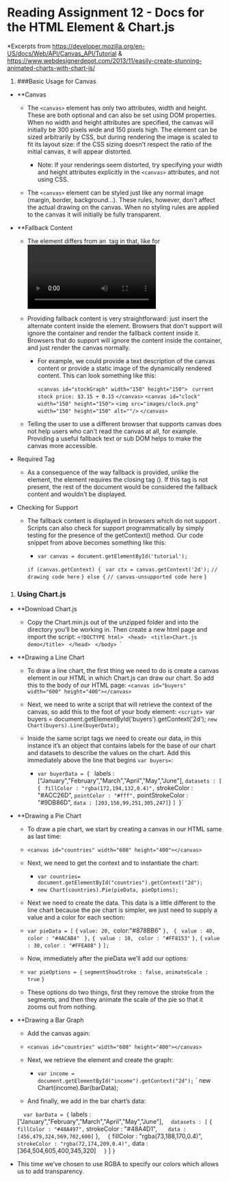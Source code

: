 # **Reading Assignment 12 - Docs for the HTML <canvas> Element & Chart.js**
*Excerpts from https://developer.mozilla.org/en-US/docs/Web/API/Canvas_API/Tutorial & https://www.webdesignerdepot.com/2013/11/easily-create-stunning-animated-charts-with-chart-js/

1. ###Basic Usage for Canvas
  + **Canvas
    + The `<canvas>` element has only two attributes, width and height. These are both optional and can also be set using DOM properties. When no width and height attributes are specified, the canvas will initially be 300 pixels wide and 150 pixels high. The element can be sized arbitrarily by CSS, but during rendering the image is scaled to fit its layout size: if the CSS sizing doesn't respect the ratio of the initial canvas, it will appear distorted.

      + Note: If your renderings seem distorted, try specifying your width and height attributes explicitly in the `<canvas>` attributes, and not using CSS.

    + The `<canvas>` element can be styled just like any normal image (margin, border, background…). These rules, however, don't affect the actual drawing on the canvas. When no styling rules are applied to the canvas it will initially be fully transparent.
  
  + **Fallback Content
    + The <canvas> element differs from an <img> tag in that, like for <video>, <audio>, or <picture> elements, it is easy to define some fallback content, to be displayed in older browsers not supporting it, like versions of Internet Explorer earlier than version 9 or textual browsers. You should always provide fallback content to be displayed by those browsers.

    + Providing fallback content is very straightforward: just insert the alternate content inside the <canvas> element. Browsers that don't support <canvas> will ignore the container and render the fallback content inside it. Browsers that do support <canvas> will ignore the content inside the container, and just render the canvas normally.

      + For example, we could provide a text description of the canvas content or provide a static image of the dynamically rendered content. This can look something like this:

        `<canvas id="stockGraph" width="150" height="150">`
         ` current stock price: $3.15 + 0.15`
        `</canvas>`
        `<canvas id="clock" width="150" height="150">`
          `<img src="images/clock.png" width="150" height="150" alt=""/>`
        `</canvas>`

    + Telling the user to use a different browser that supports canvas does not help users who can't read the canvas at all, for example. Providing a useful fallback text or sub DOM helps to make the canvas more accessible.

   + Required </canvas> Tag
      + As a consequence of the way fallback is provided, unlike the <img> element, the <canvas> element requires the closing tag (</canvas>). If this tag is not present, the rest of the document would be considered the fallback content and wouldn't be displayed.
      
   + Checking for Support
      + The fallback content is displayed in browsers which do not support <canvas>. Scripts can also check for support programmatically by simply testing for the presence of the getContext() method. Our code snippet from above becomes something like this:

        + `var canvas = document.getElementById('tutorial');`

        `if (canvas.getContext) {`
         ` var ctx = canvas.getContext('2d');`
          `// drawing code here`
        `} else {`
          `// canvas-unsupported code here`
        `}`
    
    
1. ### Using Chart.js
  + **Download Chart.js
    + Copy the Chart.min.js out of the unzipped folder and into the directory you’ll be working in. Then create a new html page and import the script: 
    `<!DOCTYPE html>
     `<html lang="en">
     `<head>
        `<meta charset="utf-8" />
        `<title>Chart.js demo</title>
        `<script src='Chart.min.js'></script>
    `</head>
    `<body>
    `</body>
    `</html>`
    
  + **Drawing a Line Chart
    + To draw a line chart, the first thing we need to do is create a canvas element in our HTML in which Chart.js can draw our chart. So add this to the body of our HTML page:
        `<canvas id="buyers" width="600" height="400"></canvas>`
        
    + Next, we need to write a script that will retrieve the context of the canvas, so add this to the foot of your body element:
        `<script>
          `var buyers = document.getElementById('buyers').getContext('2d');
          `new Chart(buyers).Line(buyerData);
        `</script>
    + Inside the same script tags we need to create our data, in this instance it’s an object that contains labels for the base of our chart and datasets to describe the values on the chart. Add this immediately above the line that begins `var buyers=`:

       + `var buyerData = {
         ` labels : ["January","February","March","April","May","June"],
          `datasets : [
           ` {
            `  fillColor : "rgba(172,194,132,0.4)",
             ` strokeColor : "#ACC26D",
             ` pointColor : "#fff",
             ` pointStrokeColor : "#9DB86D",
             ` data : [203,156,99,251,305,247]
            `}
          `]
        `}`
        
  + **Drawing a Pie Chart
    + To draw a pie chart, we start by creating a canvas in our HTML same as last time:
    + `<canvas id="countries" width="600" height="400"></canvas>`
    + Next, we need to get the context and to instantiate the chart:

      + `var countries= document.getElementById("countries").getContext("2d");`
      + `new Chart(countries).Pie(pieData, pieOptions);`

    + Next we need to create the data. This data is a little different to the line chart because the pie chart is simpler, we just need to supply a value and a color for each section:

     + `var pieData = [`
        `{`
          `value: 20,
          `color:"#878BB6"
        `},`
       ` {`
         ` value : 40,`
          `color : "#4ACAB4"`
       ` },`
        `{`
         ` value : 10,`
         ` color : "#FF8153"`
        `},`
        `{`
          `value : 30,`
          `color : "#FFEA88"`
        `}`
      `];`

    + Now, immediately after the pieData we’ll add our options:

    + `var pieOptions = {`
	    `segmentShowStroke : false,`
	    `animateScale : true`
      `}`
      
    + These options do two things, first they remove the stroke from the segments, and then they animate the scale of the pie so that it zooms out from nothing.
  
  + **Drawing a Bar Graph
    + Add the canvas again: 
    
    + `<canvas id="countries" width="600" height="400"></canvas>`
    
    + Next, we retrieve the element and create the graph:

      + `var income = document.getElementById("income").getContext("2d");`
      `   new Chart(income).Bar(barData);
      
     + And finally, we add in the bar chart’s data:

      `   var barData = {
      `    labels : ["January","February","March","April","May","June"],
       `   datasets : [
      `    {
      `      fillColor : "#48A497",
      `      strokeColor : "#48A4D1",
        `    data : [456,479,324,569,702,600]
       `   },
       `   {
       `     fillColor : "rgba(73,188,170,0.4)",
       `     strokeColor : "rgba(72,174,209,0.4)",
       `     data : [364,504,605,400,345,320]
       `   }
      `  ]
      `}`
      
+ This time we’ve chosen to use RGBA to specify our colors which allows us to add transparency.
  
